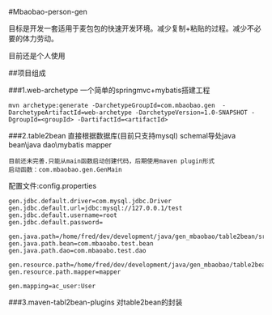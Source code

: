 #Mbaobao-person-gen

目标是开发一套适用于麦包包的快速开发环境。减少复制+粘贴的过程。减少不必要的体力劳动。

目前还是个人使用

##项目组成

###1.web-archetype 一个简单的springmvc+mybatis搭建工程

    mvn archetype:generate -DarchetypeGroupId=com.mbaobao.gen  -DarchetypeArtifactId=web-archetype -DarchetypeVersion=1.0-SNAPSHOT -DgroupId=<groupId> -DartifactId=<artifactId>

###2.table2bean 直接根据数据库(目前只支持mysql) schemal导处java bean\java dao\mybatis mapper

    目前还未完善.只能从main函数启动创建代码，后期使用maven plugin形式
    启动函数：com.mbaobao.gen.GenMain

配置文件:config.properties

    gen.jdbc.default.driver=com.mysql.jdbc.Driver
    gen.jdbc.default.url=jdbc:mysql://127.0.0.1/test
    gen.jdbc.default.username=root
    gen.jdbc.default.password=
    
    gen.java.path=/home/fred/dev/development/java/gen_mbaobao/table2bean/src/test/java
    gen.java.path.bean=com.mbaoabo.test.bean
    gen.java.path.dao=com.mbaoabo.test.dao
    
    gen.resource.path=/home/fred/dev/development/java/gen_mbaobao/table2bean/src/test/resources
    gen.resource.path.mapper=mapper
    
    gen.mapping=ac_user:User


###3.maven-tabl2bean-plugins 对table2bean的封装


